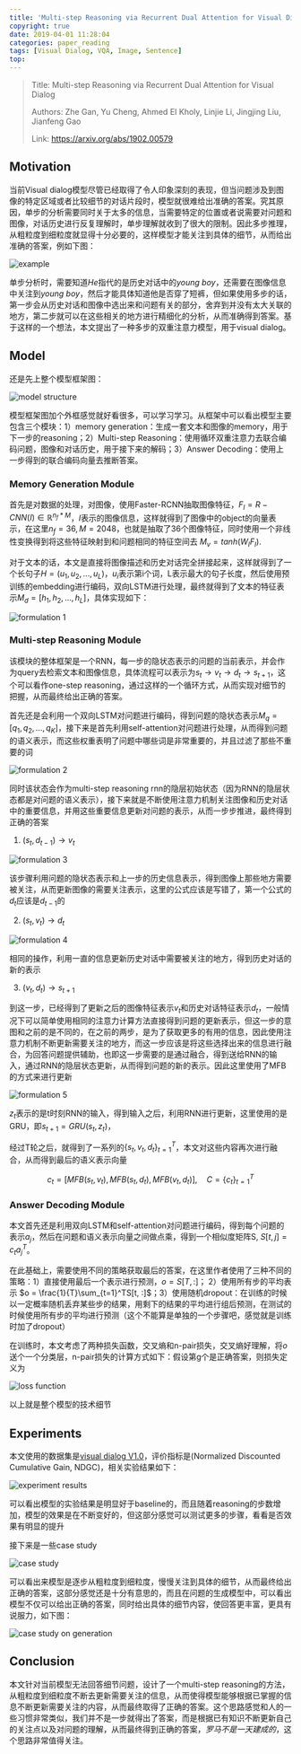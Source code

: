 ```yaml
---
title: 'Multi-step Reasoning via Recurrent Dual Attention for Visual Dialog'
copyright: true
date: 2019-04-01 11:28:04
categories: paper_reading
tags: [Visual Dialog, VQA, Image, Sentence]
top:
---
```


> Title: Multi-step Reasoning via Recurrent Dual Attention for Visual Dialog 
>
> Authors: Zhe Gan, Yu Cheng, Ahmed EI Kholy, Linjie Li, Jingjing Liu, Jianfeng Gao
>
> Link: https://arxiv.org/abs/1902.00579

## Motivation

当前Visual dialog模型尽管已经取得了令人印象深刻的表现，但当问题涉及到图像的特定区域或者比较细节的对话片段时，模型就很难给出准确的答案。究其原因，单步的分析需要同时关于太多的信息，当需要特定的位置或者说需要对问题和图像，对话历史进行反复理解时，单步理解就收到了很大的限制。因此多步推理，从粗粒度到细粒度就显得十分必要的，这样模型才能关注到具体的细节，从而给出准确的答案，例如下图：

![example](2019-03-29/2019-03-29-1.JPG)

单步分析时，需要知道*He*指代的是历史对话中的*young boy*，还需要在图像信息中关注到*young boy*，然后才能具体知道他是否穿了短裤，但如果使用多步的话，第一步会从历史对话和图像中选出来和问题有关的部分，舍弃到并没有太大关联的地方，第二步就可以在这些相关的地方进行精细化的分析，从而准确得到答案。基于这样的一个想法，本文提出了一种多步的双重注意力模型，用于visual dialog。

## Model

还是先上整个模型框架图：

![model structure](2019-03-29/2019-03-29-2.JPG)

模型框架图加个外框感觉就好看很多，可以学习学习。从框架中可以看出模型主要包含三个模块：1）memory generation：生成一套文本和图像的memory，用于下一步的reasoning；2）Multi-step Reasoning：使用循环双重注意力去联合编码问题，图像和对话历史，用于接下来的解码；3）Answer Decoding：使用上一步得到的联合编码向量去推断答案。

### Memory Generation Module

首先是对数据的处理，对图像，使用Faster-RCNN抽取图像特征，$F_I = R-CNN(I) \in \mathbb{R}^{n_f * M}$，$I$表示的图像信息，这样就得到了图像中的object的向量表示，在这里$n_f = 36, M=2048$，也就是抽取了36个图像特征，同时使用一个非线性变换得到将这些特征映射到和问题相同的特征空间去 $M_v = tanh(W_IF_I)$.

对于文本的话，本文是直接将图像描述和历史对话完全拼接起来，这样就得到了一个长句子$H=(u_1, u_2, ..., u_L)$，$u_i$表示第i个词，L表示最大的句子长度，然后使用预训练的embedding进行编码，双向LSTM进行处理，最终就得到了文本的特征表示$M_d = [h_1, h_2, ..., h_L]$，具体实现如下：

![formulation 1](2019-03-29/2019-03-29-6.JPG)

### Multi-step Reasoning Module

该模块的整体框架是一个RNN，每一步的隐状态表示的问题的当前表示，并会作为query去检索文本和图像信息，具体流程可以表示为$s_t \rightarrow v_t \rightarrow d_t \rightarrow s_{t+1}$，这个可以看作one-step reasoning，通过这样的一个循环方式，从而实现对细节的把握，从而最终给出正确的答案。

首先还是会利用一个双向LSTM对问题进行编码，得到问题的隐状态表示$M_q = [q_1, q_2, ..., q_K]$，接下来是首先利用self-attention对问题进行处理，从而得到问题的语义表示，而这些权重表明了问题中哪些词是非常重要的，并且过滤了那些不重要的词

![formulation 2](2019-03-29/2019-03-29-7.JPG)

同时该状态会作为multi-step reasoning rnn的隐层初始状态（因为RNN的隐层状态都是对问题的语义表示），接下来就是不断使用注意力机制关注图像和历史对话中的重要信息，并用这些重要信息更新对问题的表示，从而一步步推进，最终得到正确的答案

1. $(s_t, d_{t-1}) \rightarrow v_t$

![formulation 3](2019-03-29/2019-03-29-8.JPG)

该步骤利用问题的隐状态表示和上一步的历史信息表示，得到图像上那些地方需要被关注，从而更新图像的需要关注表示，这里的公式应该是写错了，第一个公式的$d_t$应该是$d_{t-1}$的

2. $(s_t, v_t) \rightarrow d_t$

![formulation 4](2019-03-29/2019-03-29-9.JPG)

相同的操作，利用一直的信息更新历史对话中需要被关注的地方，得到历史对话的新的表示

3. $(v_t, d_t) \rightarrow s_{t+1}$

到这一步，已经得到了更新之后的图像特征表示$v_t$和历史对话特征表示$d_t$，一般情况下可以简单使用相同的注意力计算方法直接得到问题的更新表示，但这一步的意图和之前的是不同的，在之前的两步，是为了获取更多的有用的信息，因此使用注意力机制不断更新需要关注的地方，而这一步应该是将这些选择出来的信息进行融合，为回答问题提供辅助，也即这一步需要的是通过融合，得到送给RNN的输入，通过RNN的隐层状态更新，从而得到问题的新的表示。因此这里使用了MFB的方式来进行更新

![formulation 5](2019-03-29/2019-03-29-10.JPG)

$z_t$表示的是t时刻RNN的输入，得到输入之后，利用RNN进行更新，这里使用的是GRU，即$s_{t+1} = GRU(s_t, z_t)$，

经过T轮之后，就得到了一系列的$\{s_t, v_t, d_t\}_{t=1}^T$，本文对这些内容再次进行融合，从而得到最后的语义表示向量

$$c_t = [MFB(s_t, v_t), MFB(s_t, d_t), MFB(v_t, d_t)], \quad C= \{c_t\}_{t=1}^T$$

### Answer Decoding Module

本文首先还是利用双向LSTM和self-attention对问题进行编码，得到每个问题的表示$a_j$，然后在问题和语义表示向量之间做点乘，得到一个相似度矩阵S, $S[t, j] = c_ta_j^T$。

在此基础上，需要使用不同的策略获取最后的答案，在这里作者使用了三种不同的策略：1）直接使用最后一个表示进行预测，$o = S[T, :]$； 2）使用所有步的平均表示 $o = \frac{1}{T}\sum_{t=1}^TS[t, :]$；3）使用随机dropout：在训练的时候以一定概率随机丢弃某些步的结果，用剩下的结果的平均进行组后预测，在测试的时候使用所有步的平均进行预测（这个不能算是单独的一个步骤吧，感觉就是训练时加了dropout）

在训练时，本文考虑了两种损失函数，交叉熵和n-pair损失，交叉熵好理解，将$o$送个一个分类层，n-pair损失的计算方式如下：假设第g个是正确答案，则损失定义为

![loss function](2019-03-29/2019-03-29-11.JPG)

以上就是整个模型的技术细节

## Experiments

本文使用的数据集是[visual dialog V1.0](https://visualdialog.org/)，评价指标是(Normalized Discounted Cumulative Gain, NDGC)，相关实验结果如下：

![experiment results](2019-03-29/2019-03-29-3.JPG)

可以看出模型的实验结果是明显好于baseline的，而且随着reasoning的步数增加，模型的效果是在不断变好的，但这部分感觉可以测试更多的步骤，看看是否效果有明显的提升

接下来是一些case study

![case study](2019-03-29/2019-03-29-4.JPG)

可以看出来模型是逐步从粗粒度到细粒度，慢慢关注到具体的细节，从而最终给出正确的答案，这部分感觉还是十分有意思的，而且在问题的生成模型中，可以看出模型不仅可以给出正确的答案，同时给出具体的细节内容，使回答更丰富，更具有说服力，如下图：

![case study on generation](2019-03-29/2019-03-29-5.JPG)

## Conclusion

本文针对当前模型无法回答细节问题，设计了一个multi-step reasoning的方法，从粗粒度到细粒度不断去更新需要关注的信息，从而使得模型能够根据已掌握的信息不断更新需要关注的内容，从而最终取得了正确的答案。这个思路感觉和人的一些习惯非常类似，我们并不是一步就得出了答案，而是根据已有知识不断更新自己的关注点以及对问题的理解，从而最终得到正确的答案，*罗马不是一天建成的*，这个思路非常值得关注。